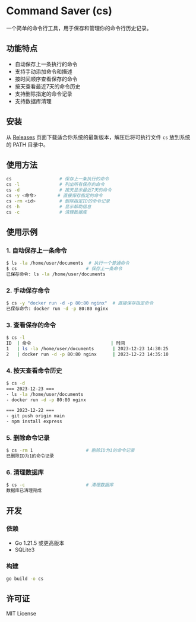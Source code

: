 # Command Saver (cs)

一个简单的命令行工具，用于保存和管理你的命令行历史记录。

## 功能特点

- 自动保存上一条执行的命令
- 支持手动添加命令和描述
- 按时间顺序查看保存的命令
- 按天查看最近7天的命令历史
- 支持删除指定的命令记录
- 支持数据库清理

## 安装

从 [Releases](https://github.com/YOUR_USERNAME/command_saver/releases) 页面下载适合你系统的最新版本，解压后将可执行文件 `cs` 放到系统的 PATH 目录中。

## 使用方法

```bash
cs                  # 保存上一条执行的命令
cs -l               # 列出所有保存的命令
cs -d               # 按天显示最近7天的命令
cs -y <命令>        # 直接保存指定的命令
cs -rm <id>         # 删除指定ID的命令记录
cs -h               # 显示帮助信息
cs -c               # 清理数据库
```

## 使用示例

### 1. 自动保存上一条命令

```bash
$ ls -la /home/user/documents  # 执行一个普通命令
$ cs                          # 保存上一条命令
已保存命令: ls -la /home/user/documents
```

### 2. 手动保存命令

```bash
$ cs -y "docker run -d -p 80:80 nginx"  # 直接保存指定命令
已保存命令: docker run -d -p 80:80 nginx
```

### 3. 查看保存的命令

```bash
$ cs -l
ID  | 命令                              | 时间
1   | ls -la /home/user/documents       | 2023-12-23 14:30:25
2   | docker run -d -p 80:80 nginx      | 2023-12-23 14:35:10
```

### 4. 按天查看命令历史

```bash
$ cs -d
=== 2023-12-23 ===
- ls -la /home/user/documents
- docker run -d -p 80:80 nginx

=== 2023-12-22 ===
- git push origin main
- npm install express
```

### 5. 删除命令记录

```bash
$ cs -rm 1                    # 删除ID为1的命令记录
已删除ID为1的命令记录
```

### 6. 清理数据库

```bash
$ cs -c                       # 清理数据库
数据库已清理完成
```

## 开发

### 依赖

- Go 1.21.5 或更高版本
- SQLite3

### 构建

```bash
go build -o cs
```

## 许可证

MIT License 